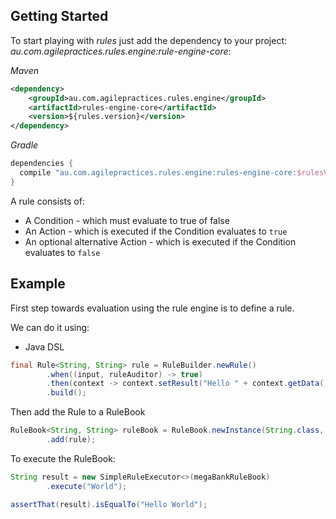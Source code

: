 ## Getting Started

To start playing with _rules_ just add the dependency to your project: _au.com.agilepractices.rules.engine:rule-engine-core_:

_Maven_
```xml
<dependency>
    <groupId>au.com.agilepractices.rules.engine</groupId>
    <artifactId>rules-engine-core</artifactId>
    <version>${rules.version}</version>
</dependency>
```

_Gradle_
```groovy
dependencies {
  compile "au.com.agilepractices.rules.engine:rules-engine-core:$rulesVersion"
}
```
A rule consists of:
* A Condition - which must evaluate to true of false
* An Action - which is executed if the Condition evaluates to `true`
* An optional alternative Action - which is executed if the Condition evaluates to `false`

## Example

First step towards evaluation using the rule engine is to define a rule.

We can do it using:
* Java DSL
```java
final Rule<String, String> rule = RuleBuilder.newRule()
        .when((input, ruleAuditor) -> true)
        .then(context -> context.setResult("Hello " + context.getData()))
        .build();
```
Then add the Rule to a RuleBook
```java
RuleBook<String, String> ruleBook = RuleBook.newInstance(String.class, String.class)
        .add(rule);

```
To execute the RuleBook:
```java
String result = new SimpleRuleExecutor<>(megaBankRuleBook)
        .execute("World");

assertThat(result).isEqualTo("Hello World");
```
